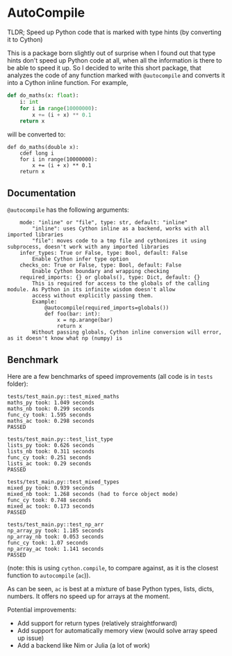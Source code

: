 # AutoCompile

TLDR; Speed up Python code that is marked with type hints (by converting it to Cython)

This is a package born slightly out of surprise when I found out that type hints don't 
speed up Python code at all, when all the information is there to be able to speed it up. 
So I decided to write this short package,  that analyzes the code of any function marked
with `@autocompile` and converts it into a Cython inline function. For example,

```python
def do_maths(x: float):
    i: int
    for i in range(10000000):
        x += (i + x) ** 0.1
    return x
```

will be converted to:

```cython
def do_maths(double x):
    cdef long i  
    for i in range(10000000):
        x += (i + x) ** 0.1
    return x
```

## Documentation

`@autocompile` has the following arguments:
```
    mode: "inline" or "file", type: str, default: "inline"
        "inline": uses Cython inline as a backend, works with all imported libraries 
        "file": moves code to a tmp file and cythonizes it using subprocess, doesn't work with any imported libraries 
    infer_types: True or False, type: Bool, default: False
        Enable Cython infer type option
    checks_on: True or False, type: Bool, default: False
        Enable Cython boundary and wrapping checking
    required_imports: {} or globals(), type: Dict, default: {}
        This is required for access to the globals of the calling module. As Python in its infinite wisdom doesn't allow
        access without explicitly passing them.
        Example:
            @autocompile(required_imports=globals())
            def foo(bar: int):
                x = np.arange(bar)
                return x
        Without passing globals, Cython inline conversion will error, as it doesn't know what np (numpy) is
```

## Benchmark

Here are a few benchmarks of speed improvements (all code is in `tests` folder):

```
tests/test_main.py::test_mixed_maths 
maths_py took: 1.049 seconds
maths_nb took: 0.299 seconds
func_cy took: 1.595 seconds
maths_ac took: 0.298 seconds
PASSED

tests/test_main.py::test_list_type 
lists_py took: 0.626 seconds
lists_nb took: 0.311 seconds
func_cy took: 0.251 seconds
lists_ac took: 0.29 seconds
PASSED

tests/test_main.py::test_mixed_types
mixed_py took: 0.939 seconds
mixed_nb took: 1.268 seconds (had to force object mode)
func_cy took: 0.748 seconds
mixed_ac took: 0.173 seconds
PASSED

tests/test_main.py::test_np_arr
np_array_py took: 1.185 seconds
np_array_nb took: 0.053 seconds
func_cy took: 1.07 seconds
np_array_ac took: 1.141 seconds
PASSED
```
(note: this is using `cython.compile`, to compare against, as it is the closest function to `autocompile` (`ac`)).

As can be seen, `ac` is best at a mixture of base Python types, lists, dicts, numbers. It offers
no speed up for arrays at the moment.

Potential improvements:
- Add support for return types (relatively straightforward)
- Add support for automatically memory view (would solve array speed up issue)
- Add a backend like Nim or Julia (a lot of work)
